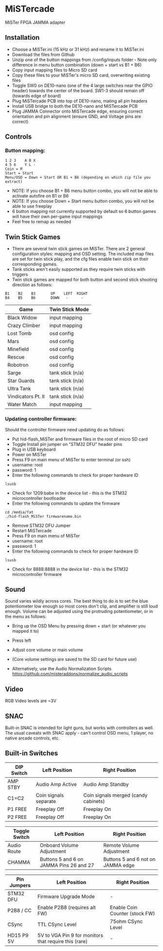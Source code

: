 # MiSTercade
 MiSTer FPGA JAMMA adapter

## Installation
* Choose a MiSTer.ini (15 kHz or 31 kHz) and rename it to MiSTer.ini
* Download the files from Github
* Unzip one of the button mappings from /config/inputs folder - Note only difference in menu button combination (down + start vs B1 + B6)
* Copy input mapping files to Micro SD card
* Copy these files to your MiSTer's micro SD card, overwriting existing files
* Toggle SW0 on DE10-nano (one of the 4 large switches near the GPIO header) towards the center of the board. SW1-3 should remain off (towards edge of board)
* Plug MiSTercade PCB into top of DE10-nano, mating all pin headers
* Install USB bridge to both the DE10-nano and MiSTercade PCB
* Plug JAMMA Connector onto MiSTercade edge, ensuring correct orientation and pin alignment (ensure GND, and Voltage pins are correct)

## Controls
### Button mapping:
``` 
1 2 3    A B X
4 5 6    Y L -
Coin = R
Start = Start
Menu/OSD = Down + Start OR B1 + B6 (depending on which zip file you extract)
```
* NOTE: If you choose B1 + B6 menu button combo, you will not be able to activate autofire on B1 or B6
* NOTE: If you choose Down + Start menu button combo, you will not be able to use freeplay 
* 6 button mapping not currently supported by default so 6 button games will have their own per-game input mappings
* Feel free to remap as needed

## Twin Stick Games
* There are several twin stick games on MiSTer. There are 2 general configuration styles: mapping and OSD setting. The included map files are set for twin stick play, and the cfg files enable twin stick on their corresponding games.
* Tank sticks aren't easily supported as they require twin sticks with triggers
* Twin stick games are mapped for both button and second stick shooting direction as follows:
```
B1    B2    B3       UP    LEFT  RIGHT
B4    B5    B6       DOWN   -      - 
```

| Game | Twin Stick Mode |
| --- | --- |
| Black Widow | input mapping |
| Crazy Climber | input mapping |
| Lost Tomb | osd config |
| Mars | osd config |
| Minefield | osd config |
| Rescue | osd config |
| Robotron | osd config |
| Sarge | tank stick (n/a) | 
| Star Guards | tank stick (n/a) |
| Ultra Tank | tank stick (n/a) | 
| Vindicators Pt. II | tank stick (n/a) |
| Water Match | input mapping |

### Updating controller firmware:
Should the controller firmware need updating do as follows:
* Put hid-flash_MiSTer and firmware files in the root of micro SD card
* Toggle Install pin jumper on "STM32 DFU" header pins
* Plug in USB keyboard
* Power on MiSTer
* Press F9 on main menu of MiSTer to enter terminal (or ssh)
* username: root
* password: 1
* Enter the following commands to check for proper hardware ID
```
lsusb
```
* Check for 1209:babe in the device list - this is the STM32 microcontroller bootloader
* Enter the following commands to update the firmware
```
cd /media/fat
./hid-flash_MiSTer firmwarename.bin
```
* Remove STM32 DFU Jumper
* Restart MiSTercade
* Press F9 on main menu of MiSTer
* username: root
* password: 1
* Enter the following commands to check for proper hardware ID
```
lsusb
```
* Check for 8888:8888 in the device list - this is the STM32 microcontroller firmware

## Sound
Sound varies wildly across cores. The best thing to do is to set the blue potentiometer low enough so most cores don't clip, and amplifier is still loud enough.
Volume can be adjusted using the protruding potentiometer, or in the menu as follows:
* Bring up the OSD Menu by pressing down + start (or whatever you mapped it to)
* Press left
* Adjust core volume or main volume
* (Core volume settings are saved to the SD card for future use)

* Alternatively, use the Audio Normalization Scripts https://github.com/misteraddons/normalize_audio_scripts

## Video
RGB Video levels are ~3V

## SNAC
Built-in SNAC is intended for light guns, but works with controllers as well. The usual caveats with SNAC apply - can't control OSD menu, 1 player, no native arcade controls, etc.

## Built-in Switches
| DIP Switch | Left Position | Right Position |
| --- | --- | --- |
| AMP STBY | Audio Amp Active | Audio Amp Standby |
| C1=C2 | Coin signals separate | Coin signals merged (candy cabinets) |
| P1 FREE | Freeplay Off | Freeplay On |
| P2 FREE | Freeplay Off | Freeplay On |

| Toggle Switch | Left Position | Right Position |
| --- | --- | --- |
| Audio Route | Onboard Volume Adjustment | Remote Volume Adjustment |
| CHAMMA | Buttons 5 and 6 on JAMMA Pins 26 and 27 | Buttons 5 and 6 not on JAMMA edge |


| Pin Jumpers | Left Position | Right Position |
| --- | --- | --- |
| STM32 DFU | Firmware Upgrade Mode | - |
| P2B8 / CC | Enable P2B8 (requires alt FW) | Enable Coin Counter (stock FW) |
| CSync | TTL CSync Level | 75ohm CSync Level |
| HD15 P9 5V | 5V to VGA Pin 9 for monitors that require this (rare) | - |
